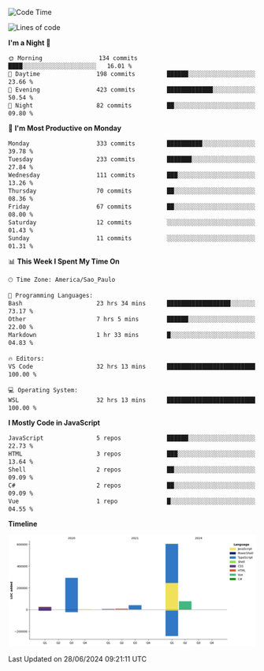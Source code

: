 <!--START_SECTION:waka-->
![Code Time](http://img.shields.io/badge/Code%20Time-2%2C582%20hrs%2025%20mins-blue)

![Lines of code](https://img.shields.io/badge/From%20Hello%20World%20I%27ve%20Written-1.0%20million%20lines%20of%20code-blue)

**I'm a Night 🦉** 

```text
🌞 Morning                134 commits         ████░░░░░░░░░░░░░░░░░░░░░   16.01 % 
🌆 Daytime                198 commits         ██████░░░░░░░░░░░░░░░░░░░   23.66 % 
🌃 Evening                423 commits         █████████████░░░░░░░░░░░░   50.54 % 
🌙 Night                  82 commits          ██░░░░░░░░░░░░░░░░░░░░░░░   09.80 % 
```
📅 **I'm Most Productive on Monday** 

```text
Monday                   333 commits         ██████████░░░░░░░░░░░░░░░   39.78 % 
Tuesday                  233 commits         ███████░░░░░░░░░░░░░░░░░░   27.84 % 
Wednesday                111 commits         ███░░░░░░░░░░░░░░░░░░░░░░   13.26 % 
Thursday                 70 commits          ██░░░░░░░░░░░░░░░░░░░░░░░   08.36 % 
Friday                   67 commits          ██░░░░░░░░░░░░░░░░░░░░░░░   08.00 % 
Saturday                 12 commits          ░░░░░░░░░░░░░░░░░░░░░░░░░   01.43 % 
Sunday                   11 commits          ░░░░░░░░░░░░░░░░░░░░░░░░░   01.31 % 
```


📊 **This Week I Spent My Time On** 

```text
🕑︎ Time Zone: America/Sao_Paulo

💬 Programming Languages: 
Bash                     23 hrs 34 mins      ██████████████████░░░░░░░   73.17 % 
Other                    7 hrs 5 mins        ██████░░░░░░░░░░░░░░░░░░░   22.00 % 
Markdown                 1 hr 33 mins        █░░░░░░░░░░░░░░░░░░░░░░░░   04.83 % 

🔥 Editors: 
VS Code                  32 hrs 13 mins      █████████████████████████   100.00 % 

💻 Operating System: 
WSL                      32 hrs 13 mins      █████████████████████████   100.00 % 
```

**I Mostly Code in JavaScript** 

```text
JavaScript               5 repos             ██████░░░░░░░░░░░░░░░░░░░   22.73 % 
HTML                     3 repos             ███░░░░░░░░░░░░░░░░░░░░░░   13.64 % 
Shell                    2 repos             ██░░░░░░░░░░░░░░░░░░░░░░░   09.09 % 
C#                       2 repos             ██░░░░░░░░░░░░░░░░░░░░░░░   09.09 % 
Vue                      1 repo              █░░░░░░░░░░░░░░░░░░░░░░░░   04.55 % 
```



**Timeline**

![Lines of Code chart](https://raw.githubusercontent.com/jonhoffmam/jonhoffmam/master/assets/bar_graph.png)


 Last Updated on 28/06/2024 09:21:11 UTC
<!--END_SECTION:waka-->
